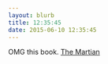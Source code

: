 ```yaml
---
layout: blurb
title: 12:35:45
date: 2015-06-10 12:35:45
---
```

OMG this book. [The Martian](https://itunes.apple.com/us/book/the-martian/id721429965?mt=11)